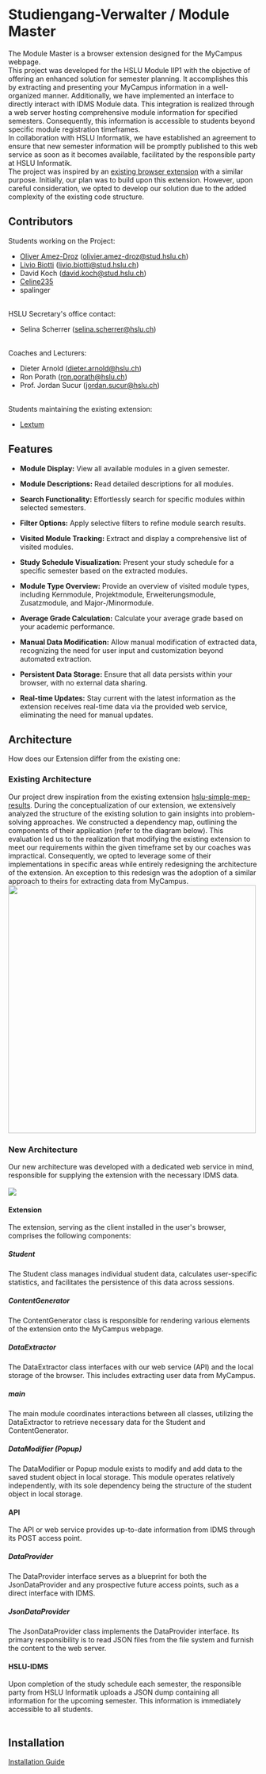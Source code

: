 # Studiengang-Verwalter / Module Master
The Module Master is a browser extension designed for the MyCampus webpage.<br>
This project was developed for the HSLU Module IIP1 with the objective of offering an enhanced solution for semester planning. It accomplishes this by extracting and presenting your MyCampus information in a well-organized manner. Additionally, we have implemented an interface to directly interact with IDMS Module data. This integration is realized through a web server hosting comprehensive module information for specified semesters. Consequently, this information is accessible to students beyond specific module registration timeframes.<br>
In collaboration with HSLU Informatik, we have established an agreement to ensure that new semester information will be promptly published to this web service as soon as it becomes available, facilitated by the responsible party at HSLU Informatik.<br>
The project was inspired by an <a href="https://github.com/eddex/hslu-simple-mep-results">existing browser extension</a> with a similar purpose. Initially, our plan was to build upon this extension. However, upon careful consideration, we opted to develop our solution due to the added complexity of the existing code structure.

## Contributors
Students working on the Project:
- <a href="https://github.com/OAmezDroz">Oliver Amez-Droz</a> (olivier.amez-droz@stud.hslu.ch)
- <a href="https://github.com/A5TEX">Livio Biotti</a> (livio.biotti@stud.hslu.ch)
- David Koch (david.koch@stud.hslu.ch)
- <a href="https://github.com/Celine235">Celine235</a>
- spalinger

<br>HSLU Secretary's office contact:
- Selina Scherrer (selina.scherrer@hslu.ch)

<br>Coaches and Lecturers:
- Dieter Arnold (dieter.arnold@hslu.ch)
- Ron Porath (ron.porath@hslu.ch)
- Prof. Jordan Sucur (jordan.sucur@hslu.ch)

<br>Students maintaining the existing extension:
- <a href="https://github.com/Lextum">Lextum</a>

## Features
- <b>Module Display:</b>
View all available modules in a given semester.

- <b>Module Descriptions:</b>
Read detailed descriptions for all modules.

- <b>Search Functionality:</b>
Effortlessly search for specific modules within selected semesters.

- <b>Filter Options:</b>
Apply selective filters to refine module search results.

- <b>Visited Module Tracking:</b>
Extract and display a comprehensive list of visited modules.

- <b>Study Schedule Visualization:</b>
Present your study schedule for a specific semester based on the extracted modules.

- <b>Module Type Overview:</b>
Provide an overview of visited module types, including Kernmodule, Projektmodule, Erweiterungsmodule, Zusatzmodule, and Major-/Minormodule.

- <b>Average Grade Calculation:</b>
Calculate your average grade based on your academic performance.

- <b>Manual Data Modification:</b>
Allow manual modification of extracted data, recognizing the need for user input and customization beyond automated extraction.

- <b>Persistent Data Storage:</b>
Ensure that all data persists within your browser, with no external data sharing.

- <b>Real-time Updates:</b>
Stay current with the latest information as the extension receives real-time data via the provided web service, eliminating the need for manual updates.

## Architecture
How does our Extension differ from the existing one:

### Existing Architecture
Our project drew inspiration from the existing extension <a href="https://github.com/eddex/hslu-simple-mep-results">hslu-simple-mep-results</a>. During the conceptualization of our extension, we extensively analyzed the structure of the existing solution to gain insights into problem-solving approaches. We constructed a dependency map, outlining the components of their application (refer to the diagram below). This evaluation led us to the realization that modifying the existing extension to meet our requirements within the given timeframe set by our coaches was impractical. Consequently, we opted to leverage some of their implementations in specific areas while entirely redesigning the architecture of the extension. An exception to this redesign was the adoption of a similar approach to theirs for extracting data from MyCampus.
<br>
<img src="img/current_extension_white.png" width="500">

### New Architecture
Our new architecture was developed with a dedicated web service in mind, responsible for supplying the extension with the necessary IDMS data.<br><br>
<img src="img/studiengang-verwalter-white-v3.png">
#### Extension
The extension, serving as the client installed in the user's browser, comprises the following components:
##### Student
The Student class manages individual student data, calculates user-specific statistics, and facilitates the persistence of this data across sessions.
##### ContentGenerator
The ContentGenerator class is responsible for rendering various elements of the extension onto the MyCampus webpage.
##### DataExtractor
The DataExtractor class interfaces with our web service (API) and the local storage of the browser. This includes extracting user data from MyCampus.
##### main
The main module coordinates interactions between all classes, utilizing the DataExtractor to retrieve necessary data for the Student and ContentGenerator.
##### DataModifier (Popup)
The DataModifier or Popup module exists to modify and add data to the saved student object in local storage. This module operates relatively independently, with its sole dependency being the structure of the student object in local storage.

#### API
The API or web service provides up-to-date information from IDMS through its POST access point.
##### DataProvider
The DataProvider interface serves as a blueprint for both the JsonDataProvider and any prospective future access points, such as a direct interface with IDMS.
##### JsonDataProvider
The JsonDataProvider class implements the DataProvider interface. Its primary responsibility is to read JSON files from the file system and furnish the content to the web server.

#### HSLU-IDMS
Upon completion of the study schedule each semester, the responsible party from HSLU Informatik uploads a JSON dump containing all information for the upcoming semester. This information is immediately accessible to all students.
<br><br>

## Installation
[Installation Guide](installation.md)
